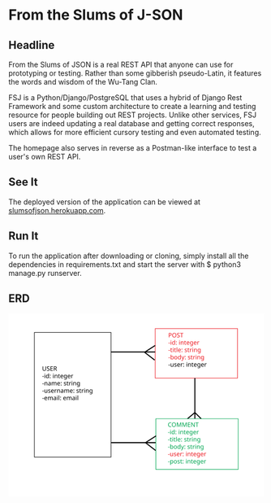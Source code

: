 # From the Slums of J-SON

## Headline

From the Slums of JSON is a real REST API that anyone can use for prototyping or testing. Rather than some gibberish pseudo-Latin, it features the words and wisdom of the Wu-Tang Clan.

FSJ is a Python/Django/PostgreSQL that uses a hybrid of Django Rest Framework and some custom architecture to create a learning and testing resource for people building out REST projects. Unlike other services, FSJ users are indeed updating a real database and getting correct responses, which allows for more efficient cursory testing and even automated testing.

The homepage also serves in reverse as a Postman-like interface to test a user's own REST API.

## See It
The deployed version of the application can be viewed at [slumsofjson.herokuapp.com](http://slumsofjson.herokuapp.com).

## Run It
To run the application after downloading or cloning, simply install all the dependencies in requirements.txt and start the server with $ python3 manage.py runserver.

## ERD
![This is the ERD for the project with three models: Users, Posts and Comments](./main_app/static/images/J-SON_ERD.svg "ERD")
